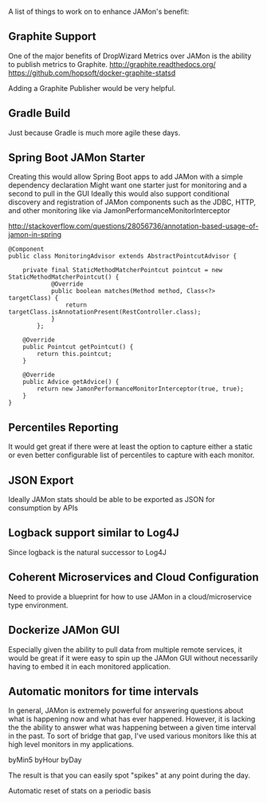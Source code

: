 A list of things to work on to enhance JAMon's benefit:

## Graphite Support

One of the major benefits of DropWizard Metrics over JAMon is the ability to publish metrics to Graphite.
http://graphite.readthedocs.org/
https://github.com/hopsoft/docker-graphite-statsd

Adding a Graphite Publisher would be very helpful.


## Gradle Build

Just because Gradle is much more agile these days.


## Spring Boot JAMon Starter

Creating this would allow Spring Boot apps to add JAMon with a simple dependency declaration
Might want one starter just for monitoring and a second to pull in the GUI
Ideally this would also support conditional discovery and registration of JAMon components
such as the JDBC, HTTP, and other monitoring like via JamonPerformanceMonitorInterceptor

http://stackoverflow.com/questions/28056736/annotation-based-usage-of-jamon-in-spring
```
@Component
public class MonitoringAdvisor extends AbstractPointcutAdvisor {

    private final StaticMethodMatcherPointcut pointcut = new StaticMethodMatcherPointcut() {
            @Override
            public boolean matches(Method method, Class<?> targetClass) {
                return targetClass.isAnnotationPresent(RestController.class);
            }
        };

    @Override
    public Pointcut getPointcut() {
        return this.pointcut;
    }

    @Override
    public Advice getAdvice() {
        return new JamonPerformanceMonitorInterceptor(true, true);
    }
}
```


## Percentiles Reporting

It would get great if there were at least the option to capture either a static or even better configurable
list of percentiles to capture with each monitor.


## JSON Export

Ideally JAMon stats should be able to be exported as JSON for consumption by APIs


## Logback support similar to Log4J

Since logback is the natural successor to Log4J



## Coherent Microservices and Cloud Configuration

Need to provide a blueprint for how to use JAMon in a cloud/microservice type environment.



## Dockerize JAMon GUI

Especially given the ability to pull data from multiple remote services, it would be great
if it were easy to spin up the JAMon GUI without necessarily having to embed it in each
monitored application.


## Automatic monitors for time intervals

In general, JAMon is extremely powerful for answering questions about what is happening
now and what has ever happened.  However, it is lacking the the ability to answer
what was happening between a given time interval in the past.  To sort of bridge that
gap, I've used various monitors like this at high level monitors in my applications.

byMin5
byHour
byDay

The result is that you can easily spot "spikes" at any point during the day.

Automatic reset of stats on a periodic basis





